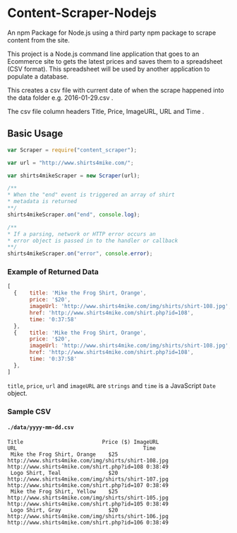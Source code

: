 # Content-Scraper-Nodejs
An npm Package for Node.js using a third party npm package to scrape content from the site. 

This project is a Node.js command line application that goes to an Ecommerce site to gets the latest prices and saves them to a spreadsheet (CSV format). This spreadsheet will be used by another application to populate a database.

This creates a csv file with current date of when the scrape happened into the data folder e.g. 2016-01-29.csv . 

The csv file column headers Title, Price, ImageURL, URL and Time . 



## Basic Usage

```javascript
var Scraper = require("content_scraper");

var url = "http://www.shirts4mike.com/";

var shirts4mikeScraper = new Scraper(url);

/**
* When the "end" event is triggered an array of shirt
* metadata is returned
**/
shirts4mikeScraper.on("end", console.log);

/**
* If a parsing, network or HTTP error occurs an
* error object is passed in to the handler or callback
**/
shirts4mikeScraper.on("error", console.error);
```

### Example of Returned Data

```javascript
[ 
  {    title: 'Mike the Frog Shirt, Orange',
       price: '$20',
       imageUrl: 'http://www.shirts4mike.com/img/shirts/shirt-108.jpg',
       href: 'http://www.shirts4mike.com/shirt.php?id=108',
       time: '0:37:58'
  },
  {    title: 'Mike the Frog Shirt, Orange',
       price: '$20',
       imageUrl: 'http://www.shirts4mike.com/img/shirts/shirt-108.jpg',
       href: 'http://www.shirts4mike.com/shirt.php?id=108',
       time: '0:37:58'
  },
]
```

`title`, `price`, `url` and `imageURL` are `strings` and `time` is a JavaScript `Date` object.

### Sample CSV

#### `./data/yyyy-mm-dd.csv`

```csv
Title	                      Price ($)	ImageURL	                                         URL	                                    Time
 Mike the Frog Shirt, Orange	$25	    http://www.shirts4mike.com/img/shirts/shirt-108.jpg	http://www.shirts4mike.com/shirt.php?id=108	0:38:49
 Logo Shirt, Teal	            $20	    http://www.shirts4mike.com/img/shirts/shirt-107.jpg	http://www.shirts4mike.com/shirt.php?id=107	0:38:49
 Mike the Frog Shirt, Yellow	$25	    http://www.shirts4mike.com/img/shirts/shirt-105.jpg	http://www.shirts4mike.com/shirt.php?id=105	0:38:49
 Logo Shirt, Gray	            $20	    http://www.shirts4mike.com/img/shirts/shirt-106.jpg	http://www.shirts4mike.com/shirt.php?id=106	0:38:49

```